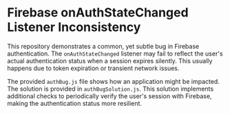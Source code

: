 # Firebase onAuthStateChanged Listener Inconsistency

This repository demonstrates a common, yet subtle bug in Firebase authentication. The `onAuthStateChanged` listener may fail to reflect the user's actual authentication status when a session expires silently. This usually happens due to token expiration or transient network issues.

The provided `authBug.js` file shows how an application might be impacted. The solution is provided in `authBugSolution.js`.  This solution implements additional checks to periodically verify the user's session with Firebase, making the authentication status more resilient.
